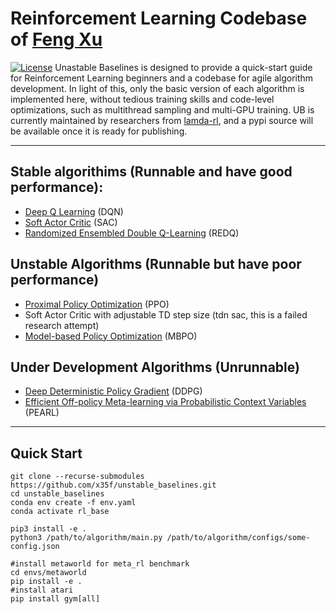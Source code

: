 # Reinforcement Learning Codebase of [Feng Xu](mailto:xufeng@lamda.nju.edu.cn)
[![License](https://img.shields.io/badge/license-MIT-blue.svg)](https://github.com/rlworkgroup/metaworld/blob/master/LICENSE)
Unastable Baselines is designed to provide a quick-start guide for Reinforcement Learning beginners and a codebase for agile algorithm development. In light of this, only the basic version of each algorithm is implemented here, without tedious training skills and code-level optimizations, such as multithread sampling and multi-GPU training. 
UB is currently maintained by researchers from [lamda-rl](https://github.com/LAMDA-RL), and a pypi source will be available once it is ready for publishing.


---
## Stable algorithims (Runnable and have good performance):
* [Deep Q Learning](https://arxiv.org/abs/1312.5602) (DQN) 
* [Soft Actor Critic](https://arxiv.org/abs/1801.01290) (SAC)
* [Randomized Ensembled Double Q-Learning](https://arxiv.org/abs/2101.05982) (REDQ)


## Unstable Algorithms (Runnable but have poor performance)
* [Proximal Policy Optimization](https://arxiv.org/abs/1707.06347) (PPO)
* Soft Actor Critic with adjustable TD step size (tdn sac, this is a failed research attempt)
* [Model-based Policy Optimization](https://arxiv.org/abs/1906.08253) (MBPO)

## Under Development Algorithms (Unrunnable)
* [Deep Deterministic Policy Gradient](https://arxiv.org/abs/1509.02971v6) (DDPG)
* [Efficient Off-policy Meta-learning via Probabilistic Context Variables](http://arxiv.org/abs/1903.08254) (PEARL)

---
## Quick Start
``` shell
git clone --recurse-submodules https://github.com/x35f/unstable_baselines.git
cd unstable_baselines
conda env create -f env.yaml 
conda activate rl_base

pip3 install -e .
python3 /path/to/algorithm/main.py /path/to/algorithm/configs/some-config.json
```

```install envs (optional)
#install metaworld for meta_rl benchmark
cd envs/metaworld
pip install -e .
#install atari
pip install gym[all]
```

